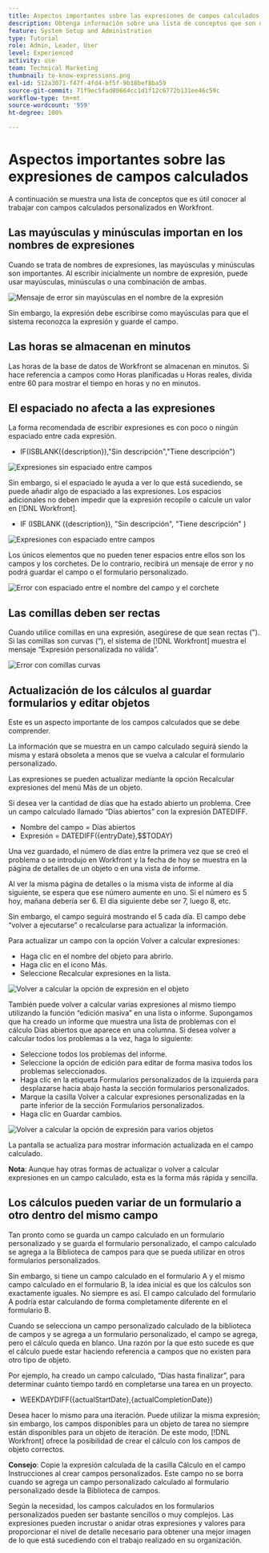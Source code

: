 ```yaml
---
title: Aspectos importantes sobre las expresiones de campos calculados
description: Obtenga información sobre una lista de conceptos que son dignos de conocer al trabajar con campos calculados personalizados en  [!DNL Workfront].
feature: System Setup and Administration
type: Tutorial
role: Admin, Leader, User
level: Experienced
activity: use
team: Technical Marketing
thumbnail: to-know-expressions.png
exl-id: 512a3071-f47f-4fd4-bf5f-9b18bef8ba59
source-git-commit: 71f9ec5fad80664cc1d1f12c6772b131ee46c59c
workflow-type: tm+mt
source-wordcount: '959'
ht-degree: 100%

---
```


# Aspectos importantes sobre las expresiones de campos calculados

A continuación se muestra una lista de conceptos que es útil conocer al trabajar con campos calculados personalizados en Workfront.

## Las mayúsculas y minúsculas importan en los nombres de expresiones

Cuando se trata de nombres de expresiones, las mayúsculas y minúsculas son importantes. Al escribir inicialmente un nombre de expresión, puede usar mayúsculas, minúsculas o una combinación de ambas.

![Mensaje de error sin mayúsculas en el nombre de la expresión](assets/T2K01.png)

Sin embargo, la expresión debe escribirse como mayúsculas para que el sistema reconozca la expresión y guarde el campo.



## Las horas se almacenan en minutos

Las horas de la base de datos de Workfront se almacenan en minutos. Si hace referencia a campos como Horas planificadas u Horas reales, divida entre 60 para mostrar el tiempo en horas y no en minutos.

## El espaciado no afecta a las expresiones

La forma recomendada de escribir expresiones es con poco o ningún espaciado entre cada expresión.

* IF(ISBLANK({description}),&quot;Sin descripción&quot;,&quot;Tiene descripción&quot;)

![Expresiones sin espaciado entre campos](assets/T2K02.png)

Sin embargo, si el espaciado le ayuda a ver lo que está sucediendo, se puede añadir algo de espaciado a las expresiones. Los espacios adicionales no deben impedir que la expresión recopile o calcule un valor en [!DNL Workfront].

* IF (ISBLANK ({description}), &quot;Sin descripción&quot;, &quot;Tiene descripción&quot; )

![Expresiones con espaciado entre campos](assets/T2K03.png)

Los únicos elementos que no pueden tener espacios entre ellos son los campos y los corchetes. De lo contrario, recibirá un mensaje de error y no podrá guardar el campo o el formulario personalizado.

![Error con espaciado entre el nombre del campo y el corchete](assets/T2K04.png)

## Las comillas deben ser rectas

Cuando utilice comillas en una expresión, asegúrese de que sean rectas (&quot;). Si las comillas son curvas (“), el sistema de [!DNL Workfront] muestra el mensaje “Expresión personalizada no válida”.

![Error con comillas curvas](assets/T2K05.png)

## Actualización de los cálculos al guardar formularios y editar objetos

Este es un aspecto importante de los campos calculados que se debe comprender.

La información que se muestra en un campo calculado seguirá siendo la misma y estará obsoleta a menos que se vuelva a calcular el formulario personalizado.

Las expresiones se pueden actualizar mediante la opción Recalcular expresiones del menú Más de un objeto.

Si desea ver la cantidad de días que ha estado abierto un problema. Cree un campo calculado llamado “Días abiertos” con la expresión DATEDIFF.

* Nombre del campo = Días abiertos
* Expresión = DATEDIFF({entryDate},$$TODAY)

Una vez guardado, el número de días entre la primera vez que se creó el problema o se introdujo en Workfront y la fecha de hoy se muestra en la página de detalles de un objeto o en una vista de informe.

Al ver la misma página de detalles o la misma vista de informe al día siguiente, se espera que ese número aumente en uno. Si el número es 5 hoy, mañana debería ser 6. El día siguiente debe ser 7, luego 8, etc.

Sin embargo, el campo seguirá mostrando el 5 cada día. El campo debe “volver a ejecutarse” o recalcularse para actualizar la información.

Para actualizar un campo con la opción Volver a calcular expresiones:

* Haga clic en el nombre del objeto para abrirlo.
* Haga clic en el icono Más.
* Seleccione Recalcular expresiones en la lista.

![Volver a calcular la opción de expresión en el objeto](assets/T2K06.png)

También puede volver a calcular varias expresiones al mismo tiempo utilizando la función “edición masiva” en una lista o informe. Supongamos que ha creado un informe que muestra una lista de problemas con el cálculo Días abiertos que aparece en una columna. Si desea volver a calcular todos los problemas a la vez, haga lo siguiente:

* Seleccione todos los problemas del informe.
* Seleccione la opción de edición para editar de forma masiva todos los problemas seleccionados.
* Haga clic en la etiqueta Formularios personalizados de la izquierda para desplazarse hacia abajo hasta la sección formularios personalizados.
* Marque la casilla Volver a calcular expresiones personalizadas en la parte inferior de la sección Formularios personalizados.
* Haga clic en Guardar cambios.

![Volver a calcular la opción de expresión para varios objetos](assets/T2K07.png)

La pantalla se actualiza para mostrar información actualizada en el campo calculado.

**Nota**: Aunque hay otras formas de actualizar o volver a calcular expresiones en un campo calculado, esta es la forma más rápida y sencilla.

## Los cálculos pueden variar de un formulario a otro dentro del mismo campo

Tan pronto como se guarda un campo calculado en un formulario personalizado y se guarda el formulario personalizado, el campo calculado se agrega a la Biblioteca de campos para que se pueda utilizar en otros formularios personalizados.

Sin embargo, si tiene un campo calculado en el formulario A y el mismo campo calculado en el formulario B, la idea inicial es que los cálculos son exactamente iguales. No siempre es así. El campo calculado del formulario A podría estar calculando de forma completamente diferente en el formulario B.

Cuando se selecciona un campo personalizado calculado de la biblioteca de campos y se agrega a un formulario personalizado, el campo se agrega, pero el cálculo queda en blanco. Una razón por la que esto sucede es que el cálculo puede estar haciendo referencia a campos que no existen para otro tipo de objeto.

Por ejemplo, ha creado un campo calculado, “Días hasta finalizar”, para determinar cuánto tiempo tardó en completarse una tarea en un proyecto.

* WEEKDAYDIFF({actualStartDate},{actualCompletionDate})

Desea hacer lo mismo para una iteración. Puede utilizar la misma expresión; sin embargo, los campos disponibles para un objeto de tarea no siempre están disponibles para un objeto de iteración. De este modo, [!DNL Workfront] ofrece la posibilidad de crear el cálculo con los campos de objeto correctos.

**Consejo**: Copie la expresión calculada de la casilla Cálculo en el campo Instrucciones al crear campos personalizados. Este campo no se borra cuando se agrega un campo personalizado calculado al formulario personalizado desde la Biblioteca de campos.

Según la necesidad, los campos calculados en los formularios personalizados pueden ser bastante sencillos o muy complejos. Las expresiones pueden incrustar o anidar otras expresiones y valores para proporcionar el nivel de detalle necesario para obtener una mejor imagen de lo que está sucediendo con el trabajo realizado en su organización.

<!--Depending on the need, calculated fields in custom forms can be quite simple or very complex. Expressions can embed, or nest, other expressions and values to provide the level of detail needed to get a better picture of what is going on with the work being done at your organization. 

Most of the examples and exercises in this course have been relatively simple to provide a base understanding of the expressions most commonly used and how to build those expressions in a custom calculated field. 

Now you’re ready to start building your own calculated custom fields.-->
